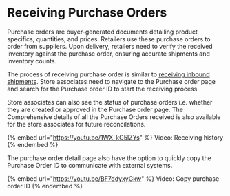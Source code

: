# Receiving Purchase Orders

Purchase orders are buyer-generated documents detailing product specifics, quantities, and prices. Retailers use these purchase orders to order from suppliers. Upon delivery, retailers need to verify the received inventory against the purchase order, ensuring accurate shipments and inventory counts.

The process of receiving purchase order is similar to [receiving inbound shipments](Receiving-Incoming-Shipments.md). Store associates need to navigate to the Purchase order page and search for the Purchase order ID to start the receiving process.

Store associates can also see the status of purchase orders i.e. whether they are created or approved in the Purchase order page. The Comprehensive details of all the Purchase Orders received is also available for the store associates for future reconcilations.

{% embed url="https://youtu.be/1WX_kG5IZYs" %}
Video: Receiving history
{% endembed %}

The purchase order detail page also have the option to quickly copy the Purchase Order ID to communicate with external systems.

{% embed url="https://youtu.be/BF7ddyxyGkw" %}
Video: Copy purchase order ID
{% endembed %}


